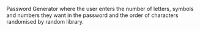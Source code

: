 Password Generator where the user enters the number of letters, symbols and numbers they want in the password and the order of characters randomised by random library.
